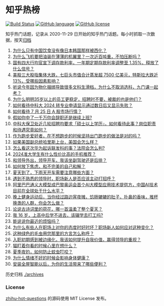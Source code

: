 # 知乎热榜
[![Build Status](https://github.com/ToWeLong/zhihu-hot-questions/workflows/CI/badge.svg)](https://github.com/ToWeLong/zhihu-hot-questions/actions)
[![GitHub language](https://img.shields.io/badge/language-golang-orange.svg)](https://golang.org/)
[![GitHub license](https://img.shields.io/github/license/ToWeLong/zhihu-hot-questions)](https://github.com/ToWeLong/zhihu-hot-questions/blob/main/LICENSE)

知乎热门话题，记录从 2020-11-29 日开始的知乎热门话题。每小时抓取一次数据，按天[归档](./archives)

<!-- BEGIN -->

1. [为什么只有中国饮食没有像日本韩国那样被西化？](https://www.zhihu.com/question/658805757)
1. [为什么飞机要把油装在薄薄的机翼里？一次近百吨重，不怕压断吗？](https://www.zhihu.com/question/662273906)
1. [国有四大行均官宣下调存款利率，一年期定期存款利率调整至 1.35%，释放了什么信号？](https://www.zhihu.com/question/662527146)
1. [美股三大股指集体大跌，七巨头市值合计蒸发超 7500 亿美元，特斯拉大跌近 13%，受哪些因素影响？](https://www.zhihu.com/question/662529732)
1. [听说今年因为物化捆绑导致很多文科生滑档，为什么不取消选科，九门课一起考？](https://www.zhihu.com/question/662259742)
1. [为什么明明35岁以上的员工更稳定，招聘时不要，被裁的也是他们？](https://www.zhihu.com/question/659022679)
1. [如何看待中科大 2024 转专业申请显示通过数日后又显示失败？](https://www.zhihu.com/question/662485645)
1. [如何看待 7 月 25 日 A 股市场行情？](https://www.zhihu.com/question/662527527)
1. [假如你中了一千万你会辞职还是继续上班?](https://www.zhihu.com/question/662451934)
1. [中科大保卫处近几轮招聘均要求「硕士以上学历」，如何看待此事？岗位职责和待遇究竟如何？](https://www.zhihu.com/question/662529027)
1. [作为跑步爱好者，在不想跑步的时候坚持出门跑步的做法是对的吗？](https://www.zhihu.com/question/662341584)
1. [如果美国副总统哈里斯上台，美国会怎么样？](https://www.zhihu.com/question/482072519)
1. [怎么看这次华为起诉联发科的事？法院会怎么判?](https://www.zhihu.com/question/662055376)
1. [2024准大学生有什么性价比高的手机推荐？](https://www.zhihu.com/question/662184727)
1. [和领导外出，领导开车，我该坐副驾驶还是后排？](https://www.zhihu.com/question/662245231)
1. [如何放下焦虑，和不完美的自己和解？](https://www.zhihu.com/question/661180361)
1. [夏天到了，下雨天开车需要注意哪些方面？](https://www.zhihu.com/question/661119096)
1. [遇到不熟悉的领导时，职场新人是否应该主动打招呼？](https://www.zhihu.com/question/660814091)
1. [阿里巴巴通义大模型成巴黎奥运会首个AI大模型应用技术提供方，中国AI技术目前在全球处于什么水平？](https://www.zhihu.com/question/662538212)
1. [晚上健身运动后，当你经过路边宵夜摊，饥肠辘辘的肚子，扑鼻的香味，推杯换盏的人群，你会怎么做？](https://www.zhihu.com/question/661934296)
1. [论说古诗词里的荷花，哪一首温柔了整个夏天？](https://www.zhihu.com/question/662441301)
1. [我 16 岁，上高中后学不进去，该辍学去打工吗?](https://www.zhihu.com/question/662490730)
1. [能说说你最近的烦恼吗？](https://www.zhihu.com/question/661997979)
1. [为什么有些人在职场上对你的态度时好时坏？职场新人如何应对这种变化？](https://www.zhihu.com/question/660814231)
1. [这种绿色的毛虫用您那里的方言怎么称呼？](https://www.zhihu.com/question/662114985)
1. [入职初期感到被边缘化，我该如何提升自我价值，赢得领导的重视？](https://www.zhihu.com/question/660814071)
1. [猫盯着你看的时候心里在想什么？](https://www.zhihu.com/question/657011970)
1. [夏季夜钓，如何防止蚊虫叮咬？](https://www.zhihu.com/question/661833425)
1. [为什么情绪不好的时候会影响身体健康？](https://www.zhihu.com/question/661351085)
1. [安装全屋智能以后，为你的生活带来了哪些便利？](https://www.zhihu.com/question/658928782)

<!-- END -->

历史归档 [./archives](./archives)


### License
[zhihu-hot-questions](https://github.com/towelong/zhihu-hot-questions) 的源码使用 MIT License 发布。